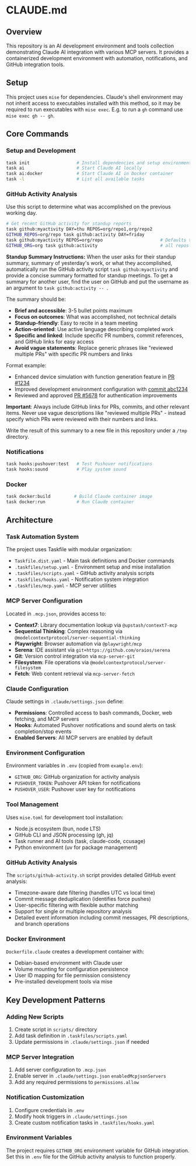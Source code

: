 # CLAUDE.md

## Overview

This repository is an AI development environment and tools collection demonstrating Claude AI integration with various MCP servers. It provides a containerized development environment with automation, notifications, and GitHub integration tools.

## Setup

This project uses `mise` for dependencies. Claude's shell environment may not inherit access to executables installed with this method, so it may be required to run executables with `mise exec`. E.g. to run a `gh` command use `mise exec gh -- gh`.

## Core Commands

### Setup and Development

```bash
task init                  # Install dependencies and setup environment
task ai                    # Start Claude AI locally
task ai:docker             # Start Claude AI in Docker container
task -l                    # List all available tasks
```

### GitHub Activity Analysis

Use this script to determine what was accomplished on the previous working day.

```bash
# Get recent GitHub activity for standup reports
task github:myactivity DAY=thu REPOS=org/repo1,org/repo2
GITHUB_REPOS=org/repo task github:activity DAY=friday
task github:myactivity REPOS=org/repo                      # Defaults to last workday
GITHUB_ORG=org task github:activity                        # all repos
```

**Standup Summary Instructions:**
When the user asks for their standup summary, summary of yesterday's work, or what they accomplished, automatically run the GitHub activity script `task github:myactivity` and provide a concise summary formatted for standup meetings. To get a summary for another user, find the user on GitHub and put the username as an argument to `task github:activity -- `.

The summary should be:

- **Brief and accessible**: 3-5 bullet points maximum
- **Focus on outcomes**: What was accomplished, not technical details
- **Standup-friendly**: Easy to recite in a team meeting
- **Action-oriented**: Use active language describing completed work
- **Specific and linked**: Include specific PR numbers, commit references, and GitHub links for easy access
- **Avoid vague statements**: Replace generic phrases like "reviewed multiple PRs" with specific PR numbers and links

Format example:
- Enhanced device simulation with function generation feature in [PR #1234](https://github.com/org/repo/pull/1234)
- Improved development environment configuration with [commit abc1234](https://github.com/org/repo/commit/abc1234567890)
- Reviewed and approved [PR #5678](https://github.com/org/repo/pull/5678) for authentication improvements

**Important**: Always include GitHub links for PRs, commits, and other relevant items. Never use vague descriptions like "reviewed multiple PRs" - instead specify which PRs were reviewed with their numbers and links.

Write the result of this summary to a new file in this repository under a `/tmp` directory.

### Notifications

```bash
task hooks:pushover:test   # Test Pushover notifications
task hooks:sound           # Play system sound
```

### Docker

```bash
task docker:build         # Build Claude container image
task docker:run            # Run Claude container
```

## Architecture

### Task Automation System

The project uses Taskfile with modular organization:
- `Taskfile.dist.yaml` - Main task definitions and Docker commands
- `.taskfiles/setup.yaml` - Environment setup and mise installation
- `.taskfiles/scripts.yaml` - GitHub activity analysis scripts
- `.taskfiles/hooks.yaml` - Notification system integration
- `.taskfiles/mcp.yaml` - MCP server utilities

### MCP Server Configuration

Located in `.mcp.json`, provides access to:
- **Context7**: Library documentation lookup via `@upstash/context7-mcp`
- **Sequential Thinking**: Complex reasoning via `@modelcontextprotocol/server-sequential-thinking`
- **Playwright**: Browser automation via `@playwright/mcp`
- **Serena**: IDE assistant via `git+https://github.com/oraios/serena`
- **Git**: Version control integration via `mcp-server-git`
- **Filesystem**: File operations via `@modelcontextprotocol/server-filesystem`
- **Fetch**: Web content retrieval via `mcp-server-fetch`

### Claude Configuration

Claude settings in `.claude/settings.json` define:
- **Permissions**: Controlled access to bash commands, Docker, web fetching, and MCP servers
- **Hooks**: Automated Pushover notifications and sound alerts on task completion/stop events
- **Enabled Servers**: All MCP servers are enabled by default

### Environment Configuration

Environment variables in `.env` (copied from `example.env`):
- `GITHUB_ORG`: GitHub organization for activity analysis
- `PUSHOVER_TOKEN`: Pushover API token for notifications
- `PUSHOVER_USER`: Pushover user key for notifications

### Tool Management

Uses `mise.toml` for development tool installation:
- Node.js ecosystem (bun, node LTS)
- GitHub CLI and JSON processing (gh, jq)
- Task runner and AI tools (task, claude-code, ccusage)
- Python environment (uv for package management)

### GitHub Activity Analysis

The `scripts/github-activity.sh` script provides detailed GitHub event analysis:
- Timezone-aware date filtering (handles UTC vs local time)
- Commit message deduplication (identifies force pushes)
- User-specific filtering with flexible author matching
- Support for single or multiple repository analysis
- Detailed event information including commit messages, PR descriptions, and branch operations

### Docker Environment

`Dockerfile.claude` creates a development container with:
- Debian-based environment with Claude user
- Volume mounting for configuration persistence
- User ID mapping for file permission consistency
- Pre-installed development tools via mise

## Key Development Patterns

### Adding New Scripts

1. Create script in `scripts/` directory
2. Add task definition in `.taskfiles/scripts.yaml`
3. Update permissions in `.claude/settings.json` if needed

### MCP Server Integration

1. Add server configuration to `.mcp.json`
2. Enable server in `.claude/settings.json` `enabledMcpjsonServers`
3. Add any required permissions to `permissions.allow`

### Notification Customization

1. Configure credentials in `.env`
2. Modify hook triggers in `.claude/settings.json`
3. Create custom notification tasks in `.taskfiles/hooks.yaml`

### Environment Variables

The project requires `GITHUB_ORG` environment variable for GitHub integration. Set this in `.env` file for the GitHub activity analysis to function properly.
